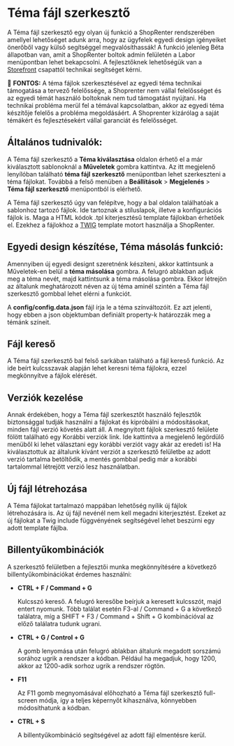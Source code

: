 # Téma fájl szerkesztő

A Téma fájl szerkesztő egy olyan új funkció a ShopRenter rendszerében amellyel lehetőséget adunk arra,
hogy az ügyfelek egyedi design igényeiket önerőből vagy külső segítséggel megvalósíthassák!
A funkció jelenleg Béta állapotban van, amit a ShopRenter boltok admin felületén a Labor menüpontban
lehet bekapcsolni. A fejlesztőknek lehetőségük van a [Storefront](mailto:storefront@shoprenter.hu) csapattól
technikai segítséget kérni.

:red_circle: **FONTOS:**  A téma fájlok szerkesztésével az egyedi téma technikai támogatása a tervező felelőssége, a Shoprenter nem vállal felelősséget és az egyedi témát használó boltoknak nem tud támogatást nyújtani. Ha technikai probléma merül fel a témával kapcsolatban, akkor az egyedi téma készítője felelős a probléma megoldásáért. A Shoprenter kizárólag a saját témákért és fejlesztésekért vállal garanciát és felelősséget.

## Általános tudnivalók:
A Téma fájl szerkesztő a **Téma kiválasztása** oldalon érhető el a már kiválasztott sablonoknál a **Műveletek**
gombra kattintva. Az itt megjelenő lenyílóban található **téma fájl szerkesztő** menüpontban lehet
szerkeszteni a téma fájlokat. Továbbá a felső menüben a **Beállítások** > **Megjelenés** > **Téma fájl szerkesztő**
menüpontból is elérhető.

A Téma fájl szerkesztő úgy van felépítve, hogy a bal oldalon találhatóak a sablonhoz tartozó fájlok. Ide tartoznak
a stíluslapok, illetve a konfigurációs fájlok is. Maga a HTML kódok .tpl kiterjesztésű template fájlokban érhetőek el.
Ezekhez a fájlokhoz a [TWIG](https://twig.sensiolabs.org) template motort használja a ShopRenter.

## Egyedi design készítése, Téma másolás funkció:
Amennyiben új egyedi designt szeretnénk készíteni, akkor kattintsunk a Műveletek-en belül a **téma másolása** gombra.
A felugró ablakban adjuk meg a téma nevét, majd kattintsunk a téma másolása gombra.
Ekkor létrejön az általunk meghatározott néven az új téma aminél szintén a Téma fájl szerkesztő gombbal lehet
elérni a funkciót.

A **config/config.data.json** fájl írja le a téma színváltozóit. Ez azt jelenti, hogy ebben a json objektumban
definiált property-k határozzák meg a témánk színeit.

## Fájl kereső
A Téma fájl szerkesztő bal felső sarkában található a fájl kereső funkció. Az ide beírt kulcsszavak alapján lehet
keresni téma fájlokra, ezzel megkönnyítve a fájlok elérését.

## Verziók kezelése
Annak érdekében, hogy a Téma fájl szerkesztőt használó fejlesztők biztonsággal tudják használni a fájlokat
és kipróbálni a módosításokat, minden fájl verzió követés alatt áll. A megnyitott fájlok szerkesztő felülete fölött
található egy Korábbi verziók link. Ide kattintva a megjelenő legördülő menüből ki lehet választani egy korábbi
verziót vagy akár az eredeti is! Ha kiválasztottuk az általunk kívánt verziót a szerkesztő felületbe az adott verzió
tartalma betöltődik, a mentés gombbal pedig már a korábbi tartalommal létrejött verzió lesz használatban.

## Új fájl létrehozása
A Téma fájlokat tartalmazó mappában lehetőség nyílik új fájlok létrehozására is.
Az új fájl nevénél nem kell megadni kiterjesztést. Ezeket az új fájlokat a Twig include függvényének segítségével
lehet beszúrni egy adott template fájlba.

## Billentyűkombinációk
A szerkesztő felületben a fejlesztői munka megkönnyítésére a következő billentyűkombinációkat érdemes használni:

- **CTRL + F / Command + G**

  Kulcsszó kereső.
  A felugró keresőbe beírjuk a keresett kulcsszót, majd entert nyomunk.
  Több találat esetén F3-al / Command + G a következő találatra, míg a SHIFT + F3 / Command + Shift + G kombinációval
  az előző találatra tudunk ugrani.

- **CTRL + G / Control + G**

  A gomb lenyomása után felugró ablakban általunk megadott sorszámú sorához ugrik a rendszer a kódban.
  Például ha megadjuk, hogy 1200, akkor az 1200-adik sorhoz ugrik a rendszer rögtön.

- **F11**

  Az F11 gomb megnyomásával előhozható a Téma fájl szerkesztő full-screen módja, így a teljes képernyőt kihasználva,
  könnyebben módosíthatunk a kódban.

- **CTRL + S**

  A billentyűkombináció segítségével az adott fájl elmentésre kerül.
